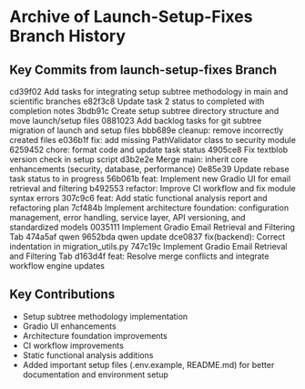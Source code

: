 # Archive of Launch-Setup-Fixes Branch History

## Key Commits from launch-setup-fixes Branch

cd39f02 Add tasks for integrating setup subtree methodology in main and scientific branches
e82f3c8 Update task 2 status to completed with completion notes
3bdb91c Create setup subtree directory structure and move launch/setup files
0881023 Add backlog tasks for git subtree migration of launch and setup files
bbb689e cleanup: remove incorrectly created files
e036b1f fix: add missing PathValidator class to security module
6259452 chore: format code and update task status
4905ce8 Fix textblob version check in setup script
d3b2e2e Merge main: inherit core enhancements (security, database, performance)
0e85e39 Update rebase task status to in progress
56b061b feat: Implement new Gradio UI for email retrieval and filtering
b492553 refactor: Improve CI workflow and fix module syntax errors
307c9c6 feat: Add static functional analysis report and refactoring plan
7cf484b Implement architecture foundation: configuration management, error handling, service layer, API versioning, and standardized models
0035111 Implement Gradio Email Retrieval and Filtering Tab
474a5af qwen
9652bda qwen update
dce0837 fix(backend): Correct indentation in migration_utils.py
747c19c Implement Gradio Email Retrieval and Filtering Tab
d163d4f feat: Resolve merge conflicts and integrate workflow engine updates

## Key Contributions
- Setup subtree methodology implementation
- Gradio UI enhancements
- Architecture foundation improvements
- CI workflow improvements
- Static functional analysis additions
- Added important setup files (.env.example, README.md) for better documentation and environment setup